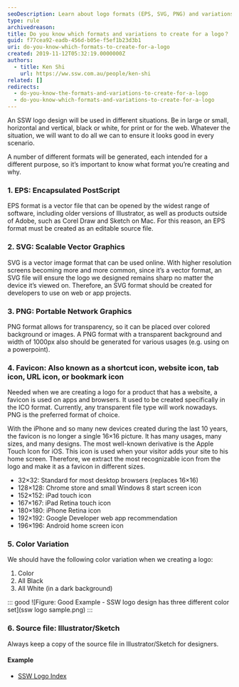 ```yaml
---
seoDescription: Learn about logo formats (EPS, SVG, PNG) and variations for different uses like web, print, color schemes, and favicons.
type: rule
archivedreason:
title: Do you know which formats and variations to create for a logo？
guid: f77cea92-eadb-456d-b05e-f5ef1b23d3b1
uri: do-you-know-which-formats-to-create-for-a-logo
created: 2019-11-12T05:32:19.0000000Z
authors:
  - title: Ken Shi
    url: https://ww.ssw.com.au/people/ken-shi
related: []
redirects:
  - do-you-know-the-formats-and-variations-to-create-for-a-logo
  - do-you-know-which-formats-and-variations-to-create-for-a-logo
---
```


An SSW logo design will be used in different situations. Be in large or small, horizontal and vertical, black or white, for print or for the web. Whatever the situation, we will want to do all we can to ensure it looks good in every scenario.

A number of different formats will be generated, each intended for a different purpose, so it’s important to know what format you’re creating and why.

<!--endintro-->

### 1. EPS: Encapsulated PostScript

EPS format is a vector file that can be opened by the widest range of software, including older versions of Illustrator, as well as products outside of Adobe, such as Corel Draw and Sketch on Mac. For this reason, an EPS format must be created as an editable source file.

### 2. SVG: Scalable Vector Graphics

SVG is a vector image format that can be used online. With higher resolution screens becoming more and more common, since it’s a vector format, an SVG file will ensure the logo we designed remains sharp no matter the device it’s viewed on. Therefore, an SVG format should be created for developers to use on web or app projects.

### 3. PNG: Portable Network Graphics

PNG format allows for transparency, so it can be placed over colored background or images. A PNG format with a transparent background and width of 1000px also should be generated for various usages (e.g. using on a powerpoint).

### 4. Favicon: Also known as a shortcut icon, website icon, tab icon, URL icon, or bookmark icon

Needed when we are creating a logo for a product that has a website, a favicon is used on apps and browsers. It used to be created specifically in the ICO format. Currently, any transparent file type will work nowadays. PNG is the preferred format of choice.

With the iPhone and so many new devices created during the last 10 years, the favicon is no longer a single 16×16 picture. It has many usages, many sizes, and many designs. The most well-known derivative is the Apple Touch Icon for iOS. This icon is used when your visitor adds your site to his home screen. Therefore, we extract the most recognizable icon from the logo and make it as a favicon in different sizes.

- 32×32: Standard for most desktop browsers (replaces 16×16)
- 128×128: Chrome store and small Windows 8 start screen icon
- 152×152: iPad touch icon
- 167×167: iPad Retina touch icon
- 180×180: iPhone Retina icon
- 192×192: Google Developer web app recommendation
- 196×196: Android home screen icon

### 5. Color Variation

We should have the following color variation when we creating a logo:

1. Color
2. All Black
3. All White (in a dark background)

::: good
![Figure: Good Example - SSW logo design has three different color set](ssw logo sample.png)
:::

### 6. Source file: Illustrator/Sketch

Always keep a copy of the source file in Illustrator/Sketch for designers.

#### Example

- [SSW Logo Index](https://www.ssw.com.au/ssw/logo/)
